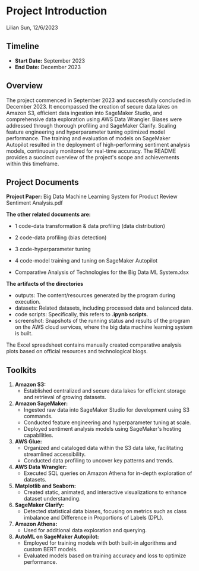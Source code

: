 # Project Introduction

Lilian Sun, 12/6/2023

## Timeline 

- **Start Date:** September 2023 
- **End Date:** December 2023

## Overview 

The project commenced in September 2023 and successfully concluded in December 2023. It encompassed the creation of secure data lakes on Amazon S3, efficient data ingestion into SageMaker Studio, and comprehensive data exploration using AWS Data Wrangler. Biases were addressed through thorough profiling and SageMaker Clarify. Scaling feature engineering and hyperparameter tuning optimized model performance. The training and evaluation of models on SageMaker Autopilot resulted in the deployment of high-performing sentiment analysis models, continuously monitored for real-time accuracy. The README provides a succinct overview of the project's scope and achievements within this timeframe.

## Project Documents

**Project Paper:** Big Data Machine Learning System for Product Review Sentiment Analysis.pdf



**The other related documents are:**

- 1 code-data transformation & data profiling (data distribution)

- 2 code-data profiling (bias detection)

- 3 code-hyperparameter tuning

- 4 code-model training and tuning on SageMaker Autopilot

- Comparative Analysis of Technologies for the Big Data ML System.xlsx



**The artifacts of the directories**

- outputs: The content/resources generated by the program during execution.
- datasets: Related datasets, including processed data and balanced data.
- code scripts: Specifically, this refers to **.ipynb scripts**.
- screenshot: Snapshots of the running status and results of the program on the AWS cloud services, where the big data machine learning system is built.



The Excel spreadsheet contains manually created comparative analysis plots based on official resources and technological blogs.



## Toolkits

1. **Amazon S3:**
   - Established centralized and secure data lakes for efficient storage and retrieval of growing datasets.
2. **Amazon SageMaker:**
   - Ingested raw data into SageMaker Studio for development using S3 commands.
   - Conducted feature engineering and hyperparameter tuning at scale.
   - Deployed sentiment analysis models using SageMaker's hosting capabilities.
3. **AWS Glue:**
   - Organized and cataloged data within the S3 data lake, facilitating streamlined accessibility.
   - Conducted data profiling to uncover key patterns and trends.
4. **AWS Data Wrangler:**
   - Executed SQL queries on Amazon Athena for in-depth exploration of datasets.
5. **Matplotlib and Seaborn:**
   - Created static, animated, and interactive visualizations to enhance dataset understanding.
6. **SageMaker Clarify:**
   - Detected statistical data biases, focusing on metrics such as class imbalance and Difference in Proportions of Labels (DPL).
7. **Amazon Athena:**
   - Used for additional data exploration and querying.
8. **AutoML on SageMaker Autopilot:**
   - Employed for training models with both built-in algorithms and custom BERT models.
   - Evaluated models based on training accuracy and loss to optimize performance.